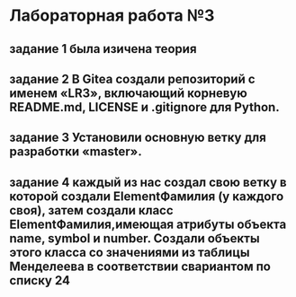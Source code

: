 # Лабораторная работа №3
## задание 1 была изичена теория 
## задание 2 В Gitea создали репозиторий с именем «LR3», включающий корневую README.md, LICENSE и .gitignore для Python.
## задание 3  Установили основную ветку для разработки «master».
## задание 4 каждый из нас создал свою ветку в которой создали ElementФамилия (у каждого своя), затем создали класс ElementФамилия,имеющая атрибуты объекта name, symbol и number. Создали объекты этого класса со значениями из таблицы Менделеева в соответствии свариантом по списку 24  
